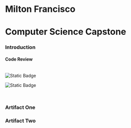 # Milton Francisco

# Computer Science Capstone

### Introduction

#### Code Review

<br>

<img alt="Static Badge" src="https://img.shields.io/badge/Code%20Review%20Video-lightgreen?link=https%3A%2F%2Fyoutu.be%2FvRXSZ_k8jTI%3Fsi%3DGooDE0z7tUC4ujjk">

![Static Badge](https://img.shields.io/badge/Code%20Review%20Video-lightgreen?link=https%3A%2F%2Fyoutu.be%2FvRXSZ_k8jTI%3Fsi%3DGooDE0z7tUC4ujjk)



<br>

### Artifact One

### Artifact Two
